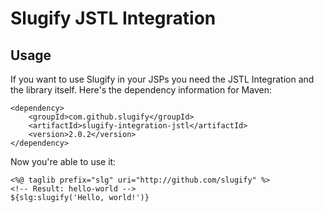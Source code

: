 Slugify JSTL Integration
========================

Usage
-----
If you want to use Slugify in your JSPs you need the JSTL Integration and the library itself.
Here's the dependency information for Maven:

    <dependency>
		<groupId>com.github.slugify</groupId>
		<artifactId>slugify-integration-jstl</artifactId>
		<version>2.0.2</version>
    </dependency>

Now you're able to use it:

    <%@ taglib prefix="slg" uri="http://github.com/slugify" %>
    <!-- Result: hello-world -->
    ${slg:slugify('Hello, world!')}
